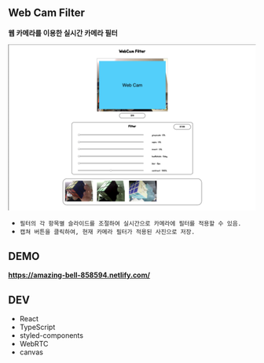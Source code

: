 ## Web Cam Filter

**웹 카메라를 이용한 실시간 카메라 필터**

![main](https://github.com/gyeol1212/WebCamFilter/raw/master/main.png)

- `필터의 각 항목별 슬라이드를 조절하여 실시간으로 카메라에 필터를 적용할 수 있음.`
- `캡쳐 버튼을 클릭하여, 현재 카메라 필터가 적용된 사진으로 저장.`

## DEMO

**https://amazing-bell-858594.netlify.com/**

## DEV

- React
- TypeScript
- styled-components
- WebRTC
- canvas
